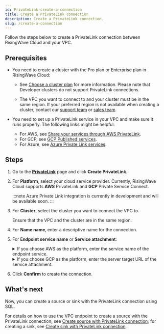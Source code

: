 ```yaml
---
id: PrivateLink-create-a-connection
title: Create a PrivateLink connection
description: Create a PrivateLink connection.
slug: /create-a-connection
---
```


Follow the steps below to create a PrivateLink connection between RisingWave Cloud and your VPC.

## Prerequisites

- You need to create a cluster with the Pro plan or Enterprise plan in RisingWave Cloud:
  
  - See [Choose a cluster plan](/cluster-choose-a-cluster-plan.md) for more information. Please note that Developer clusters do not support PrivateLink connections.
  
  - The VPC you want to connect to and your cluster must be in the same region. If your preferred region is not available when creating a cluster, contact our [support team](mailto:cloud-support@risingwave-labs.com) or [sales team](mailto:sales@risingwave-labs.com).
  
- You need to set up a PrivateLink service in your VPC and make sure it runs properly. The following links might be helpful:
  
  - For AWS, see [Share your services through AWS PrivateLink](https://docs.aws.amazon.com/vpc/latest/privatelink/privatelink-share-your-services.html).
  - For GCP, see [GCP Published services](https://cloud.google.com/vpc/docs/about-vpc-hosted-services).
  - For Azure, see [Azure Private Link services](https://learn.microsoft.com/en-us/azure/private-link/private-link-service-overview).

## Steps

1. Go to the [**PrivateLink**](https://cloud.risingwave.com/connection/) page and click **Create PrivateLink**.

2. For **Platform**, select your cloud service provider. Currently, RisingWave Cloud supports **AWS** PrivateLink and **GCP** Private Service Connect.

   :::note
   Azure Private Link integration is currently in development and will be available soon.
   :::

3. For **Cluster**, select the cluster you want to connect the VPC to.
   
   Ensure that the VPC and the cluster are in the same region.

4. For **Name name**, enter a descriptive name for the connection.
   
5. For **Endpoint service name** or **Service attachment**:

    <details><summary>If you choose AWS as the platform, enter the service name of the endpoint service.</summary>

    You can find it in the [Amazon VPC console](https://console.aws.amazon.com/vpc/) → **Endpoint services** → **Service name** section.

    <img
    src={require('./images/aws-endpoint-service-name.png').default}
    alt="AWS endpoint service name"
    />

    </details>

    <details><summary>If you choose GCP as the platform, enter the server target URL of the service attachment.</summary> 

    You can find it in the [Google Cloud Console](https://console.cloud.google.com/) → **Network services** → **Private Service Connect**.

    <img
    src={require('./images/gcp-service-attachment.png').default}
    alt="GCP Service attachment"
    />

    </details>

6. Click **Confirm** to create the connection.

## What's next

Now, you can create a source or sink with the PrivateLink connection using SQL.

For details on how to use the VPC endpoint to create a source with the PrivateLink connection, see [Create source with PrivateLink connection](/docs/current/ingest-from-kafka/#create-source-with-privatelink-connection); for creating a sink, see [Create sink with PrivateLink connection](/docs/current/create-sink-kafka/#create-sink-with-privatelink-connection).
